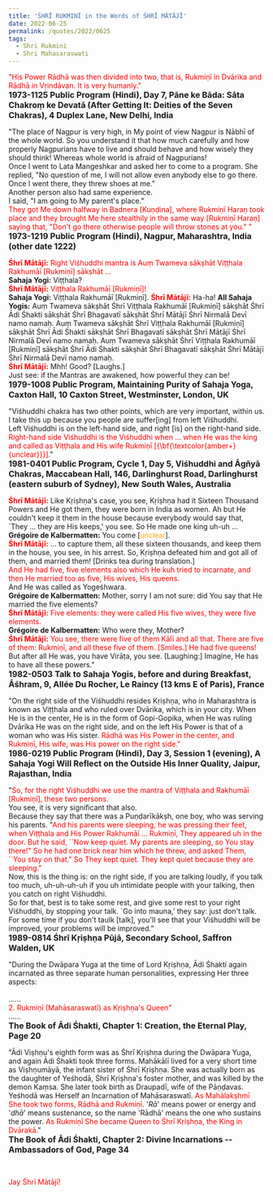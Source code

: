```yaml
---
title: 'ŚHRĪ RUKMINĪ in the Words of ŚHRĪ MĀTĀJĪ'
date: 2022-06-25
permalink: /quotes/2022/0625
tags:
  - Shri Rukmini
  - Shri Mahasaraswati
---
```


<div class="para-divider"></div>

<p>
<font color="red">"His Power Rādhā was then divided into two, that is, Rukmiṇī in Dvārika and Rādhā in Vṛindāvan. It is very humanly."</font><br>
<font size="+0"><b>1973-1125 Public Program (Hindi), Day 7, Pāne ke Bāda: Sāta Chakroṃ ke Devatā (After Getting It: Deities of the Seven Chakras), 4 Duplex Lane, New Delhi, India</b></font>
</p>

<div class="para-divider"></div>

<p>
"The place of Nagpur is very high, in My point of view Nagpur is Nābhī of the whole world. So you understand it that how much carefully and how properly Nagpurians have to live and should behave and how wisely they should think! Whereas whole world is afraid of Nagpurians!<br>
Once I went to Lata Mangeshkar and asked her to come to a program. She replied, "No question of me, I will not allow even anybody else to go there. Once I went there, they threw shoes at me."<br> 
Another person also had same experience.<br>
I said, "I am going to My parent's place."<br> 
<font color="red">They got Me down halfway in Badnera [Kuṇḍina], where Rukmiṇī Haraṇ took place and they brought Me here stealthily in the same way [Rukmiṇī Haraṇ] saying that, "Don't go there otherwise people will throw stones at you." "</font><br>
<font size="+0"><b>1973-1219 Public Program (Hindi), Nagpur, Maharashtra, India (other date 1222)</b></font>
</p>

<div class="para-divider"></div>

<p>
<font color="red"><b>Śhrī Mātājī:</b></font> <font color="red">Right Viśhuddhi mantra is Auṃ Twameva sākṣhāt Viṭṭhala Rakhumāī [Rukmiṇī] sākṣhāt ...</font><br>
<b>Sahaja Yogi:</b> Viṭṭhala?<br>
<font color="red"><b>Śhrī Mātājī:</b></font> <font color="red">Viṭṭhala Rakhumāī [Rukmiṇī]!</font><br>
<b>Sahaja Yogi:</b> Viṭṭhala Rakhumāī [Rukmiṇī].
<font color="red"><b>Śhrī Mātājī:</b></font> Ha-ha! 
<b>All Sahaja Yogis:</b> Auṃ Twameva sākṣhāt Śhrī Viṭṭhala Rakhumāī [Rukmiṇī] sākṣhāt Śhrī Ādi Śhakti sākṣhāt Śhrī Bhagavatī sākṣhāt Śhrī Mātājī Śhrī Nirmalā Devī namo namaḥ. Auṃ Twameva sākṣhāt Śhrī Viṭṭhala Rakhumāī [Rukmiṇī] sākṣhāt Śhrī Ādi Śhakti sākṣhāt Śhrī Bhagavatī sākṣhāt Śhrī Mātājī Śhrī Nirmalā Devī namo namaḥ. Auṃ Twameva sākṣhāt Śhrī Viṭṭhala Rakhumāī [Rukmiṇī] sākṣhāt Śhrī Ādi Śhakti sākṣhāt Śhrī Bhagavatī sākṣhāt Śhrī Mātājī Śhrī Nirmalā Devī namo namaḥ.</font><br>
<font color="red"><b>Śhrī Mātājī:</b></font> Mhh! Good? [Laughs.]<br>
Just see: if the Mantras are awakened, how powerful they can be!<br>
<font size="+0"><b>1979-1008 Public Program, Maintaining Purity of Sahaja Yoga, Caxton Hall, 10 Caxton Street, Westminster, London, UK</b></font>
</p>

<div class="para-divider"></div>

<p>
"Viśhuddhi chakra has two other points, which are very important, within us.<br> 
I take this up because you people are suffer[ing] from left Viśhuddhi.<br>
Left Viśhuddhi is on the left-hand side, and right [is] on the right-hand side.<br> 
<font color="red">Right-hand side Viśhuddhi is the Viśhuddhi when ... when He was the king and called as Viṭṭhala and His wife Rukmiṇī [{\bf{\textcolor{amber+}{unclear}}}].</font>"<br>
<font size="+0"><b>1981-0401 Public Program, Cycle 1, Day 5, Viśhuddhi and Āgñyā Chakras, Maccabean Hall, 146, Darlinghurst Road, Darlinghurst (eastern suburb of Sydney), New South Wales, Australia</b></font>
</p>

<div class="para-divider"></div>

<p>
<font color="red"><b>Śhrī Mātājī:</b></font> Like Kṛiṣhṇa's case, you see, Kṛiṣhṇa had it Sixteen Thousand Powers and He got them, they were born in India as women. Ah but He couldn't keep it them in the house because everybody would say that, `They ... they are His keeps,' you see. So He made one king uh-uh ...<br>
<b>Grégoire de Kalbermatten:</b> You come [<font color="orange">unclear</font>].<br>
<font color="red"><b>Śhrī Mātājī:</b></font> ... to capture them, all these sixteen thousands, and keep them in the house, you see, in his arrest. So, Kṛiṣhṇa defeated him and got all of them, and married them! [Drinks tea during translation.]<br>
<font color="red">And He had five, five elements also which He kuh tried to incarnate, and then He married too as five, His wives, His queens.</font><br>
And He was called as Yogeśhwara.<br>
<b>Grégoire de Kalbermatten:</b> Mother, sorry I am not sure: did You say that He married the five elements?<br>
<font color="red"><b>Śhrī Mātājī:</b></font><font color="red"> Five elements: they were called His five wives, they were five elements.</font><br>
<b>Grégoire de Kalbermatten:</b> Who were they, Mother?<br>
<font color="red"><b>Śhrī Mātājī:</b></font> <font color="red"> You see, there were five of them Kālī and all that. There are five of them: Rukmiṇī, and all these five of them. [Smiles.] He had five queens!</font><br> 
But after all He was, you have Virāṭa, you see. [Laughing:] Imagine, He has to have all these powers."</font><br>
<font size="+0"><b>1982-0503 Talk to Sahaja Yogis, before and during Breakfast, Āśhram, 9, Allée Du Rocher, Le Raincy (13 kms E of Paris), France</b></font>
</p>

<div class="para-divider"></div>

<p>
"On the right side of the Viśhuddhi resides Kṛiṣhṇa, who in Maharashtra is known as Viṭṭhala and who ruled over Dvārika, which is in your city. When He is in the center, He is in the form of Gopi-Gopika, when He was ruling Dvārika He was on the right side, and on the left His Power is that of a woman who was His sister. <font color="red">Rādhā was His Power in the center, and Rukmiṇī, His wife, was His power on the right side."</font><br>
<font size="+0"><b>1986-0219 Public Program (Hindi), Day 3, Session 1 (evening), A Sahaja Yogi Will Reflect on the Outside His Inner Quality, Jaipur, Rajasthan, India</b></font>
</p>

<div class="para-divider"></div>


<p>
"<font color="red">So, for the right Viśhuddhi we use the mantra of Viṭṭhala and Rakhumāī [Rukmiṇī], these two persons.</font><br>
You see, it is very significant that also.<br>
Because they say that there was a Puṇḍarīkākṣh, one boy, who was serving his parents. "<font color="red">And his parents were sleeping, he was pressing their feet, when Viṭṭhala and His Power Rakhumāī ... Rukmiṇī, They appeared uh in the door. But he said, ``Now keep quiet. My parents are sleeping, so You stay there!" So he had one brick near him which he threw, and asked Them, ``You stay on that." So They kept quiet. They kept quiet because they are sleeping."</font><br> 
Now, this is the thing is: on the right side, if you are talking loudly, if you talk too much, uh-uh-uh-uh if you uh intimidate people with your talking, then you catch on right Viśhuddhi.<br>
So for that, best is to take some rest, and give some rest to your right Viśhuddhi, by stopping your talk. `Go into mauna,' they say: just don't talk. For some time if you don't taulk [talk], you'll see that your Viśhuddhi will be improved, your problems will be improved."</font><br>
<font size="+0"><b>1989-0814 Śhrī Kṛiṣhṇa Pūjā, Secondary School, Saffron Walden, UK</b></font>
</p>

<div class="para-divider"></div>

<p>
"During the Dwāpara Yuga at the time of Lord Kṛiṣhṇa, Ādi Śhakti again incarnated as three separate human personalities, expressing Her three aspects:<br>
<br>
......<br>
<font color="red">2. Rukmiṇī (Mahāsaraswatī) as Kṛiṣhṇa's Queen"</font><br>
......<br>
<font size="+0"><b>The Book of Ādi Śhakti, Chapter 1: Creation, the Eternal Play, Page 20</b></font>
</p>

<div class="para-divider"></div>

<p>
"Ādi Viṣhṇu's eighth form was as Śhrī Kṛiṣhṇa during the Dwāpara Yuga, and again Ādi Śhakti took three forms. Mahākālī lived for a very short time as Viṣhṇumāyā, the infant sister of Śhrī Kṛiṣhṇa. She was actually born as the daughter of Yeśhodā, Śhrī Kṛiṣhṇa's foster mother, and was killed by the demon Kaṃsa. She later took birth as Draupadī, wife of the Pāṇḍavas. Yeśhodā was Herself an Incarnation of Mahāsaraswatī. <font color="red">As Mahālakṣhmī She took two forms, Rādhā and Rukmiṇī.</font> '<i>Rā</i>' means power or energy and '<i>dhā</i>' means sustenance, so the name 'Rādhā' means the one who sustains the power. <font color="red">As Rukmiṇī She became Queen to Śhrī Kṛiṣhṇa, the King in Dvārakā.</font>"<br>
<font size="+0"><b>The Book of Ādi Śhakti, Chapter 2: Divine Incarnations -- Ambassadors of God, Page 34</b></font>
</p>

<div class="para-divider"></div>

<br>
<p style="color:red;">Jay Śhrī Mātājī!<br></p>